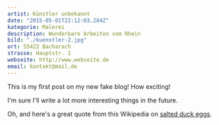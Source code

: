 ```yaml
---
artist: Künstler unbekannt
date: "2015-05-01T22:12:03.284Z"
kategorie: Malerei
description: Wunderbare Arbeiten vom Rhein
bild: "./kuenstler-2.jpg"
ort: 55422 Bacharach
strasse: Hauptstr. 1
webseite: http://www.webseite.de
email: kontakt@mail.de
---
```


This is my first post on my new fake blog! How exciting!

I'm sure I'll write a lot more interesting things in the future.

Oh, and here's a great quote from this Wikipedia on
[salted duck eggs](http://en.wikipedia.org/wiki/Salted_duck_egg).

